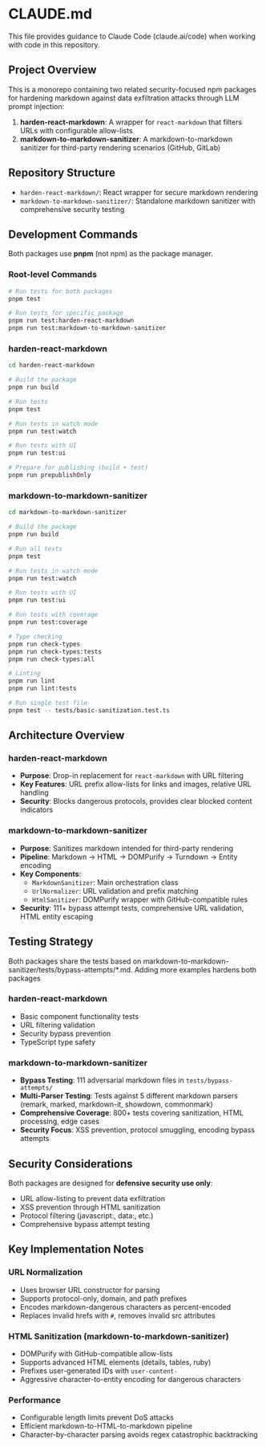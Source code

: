 # CLAUDE.md

This file provides guidance to Claude Code (claude.ai/code) when working with code in this repository.

## Project Overview

This is a monorepo containing two related security-focused npm packages for hardening markdown against data exfiltration attacks through LLM prompt injection:

1. **harden-react-markdown**: A wrapper for `react-markdown` that filters URLs with configurable allow-lists
2. **markdown-to-markdown-sanitizer**: A markdown-to-markdown sanitizer for third-party rendering scenarios (GitHub, GitLab)

## Repository Structure

- `harden-react-markdown/`: React wrapper for secure markdown rendering
- `markdown-to-markdown-sanitizer/`: Standalone markdown sanitizer with comprehensive security testing

## Development Commands

Both packages use **pnpm** (not npm) as the package manager.

### Root-level Commands

```bash
# Run tests for both packages
pnpm test

# Run tests for specific package
pnpm run test:harden-react-markdown
pnpm run test:markdown-to-markdown-sanitizer
```

### harden-react-markdown

```bash
cd harden-react-markdown

# Build the package
pnpm run build

# Run tests
pnpm test

# Run tests in watch mode
pnpm run test:watch

# Run tests with UI
pnpm run test:ui

# Prepare for publishing (build + test)
pnpm run prepublishOnly
```

### markdown-to-markdown-sanitizer

```bash
cd markdown-to-markdown-sanitizer

# Build the package
pnpm run build

# Run all tests
pnpm test

# Run tests in watch mode
pnpm run test:watch

# Run tests with UI
pnpm run test:ui

# Run tests with coverage
pnpm run test:coverage

# Type checking
pnpm run check-types
pnpm run check-types:tests
pnpm run check-types:all

# Linting
pnpm run lint
pnpm run lint:tests

# Run single test file
pnpm test -- tests/basic-sanitization.test.ts
```

## Architecture Overview

### harden-react-markdown

- **Purpose**: Drop-in replacement for `react-markdown` with URL filtering
- **Key Features**: URL prefix allow-lists for links and images, relative URL handling
- **Security**: Blocks dangerous protocols, provides clear blocked content indicators

### markdown-to-markdown-sanitizer

- **Purpose**: Sanitizes markdown intended for third-party rendering
- **Pipeline**: Markdown → HTML → DOMPurify → Turndown → Entity encoding
- **Key Components**:
  - `MarkdownSanitizer`: Main orchestration class
  - `UrlNormalizer`: URL validation and prefix matching
  - `HtmlSanitizer`: DOMPurify wrapper with GitHub-compatible rules
- **Security**: 111+ bypass attempt tests, comprehensive URL validation, HTML entity escaping

## Testing Strategy

Both packages share the tests based on markdown-to-markdown-sanitizer/tests/bypass-attempts/\*.md.
Adding more examples hardens both packages

### harden-react-markdown

- Basic component functionality tests
- URL filtering validation
- Security bypass prevention
- TypeScript type safety

### markdown-to-markdown-sanitizer

- **Bypass Testing**: 111 adversarial markdown files in `tests/bypass-attempts/`
- **Multi-Parser Testing**: Tests against 5 different markdown parsers (remark, marked, markdown-it, showdown, commonmark)
- **Comprehensive Coverage**: 800+ tests covering sanitization, HTML processing, edge cases
- **Security Focus**: XSS prevention, protocol smuggling, encoding bypass attempts

## Security Considerations

Both packages are designed for **defensive security use only**:

- URL allow-listing to prevent data exfiltration
- XSS prevention through HTML sanitization
- Protocol filtering (javascript:, data:, etc.)
- Comprehensive bypass attempt testing

## Key Implementation Notes

### URL Normalization

- Uses browser URL constructor for parsing
- Supports protocol-only, domain, and path prefixes
- Encodes markdown-dangerous characters as percent-encoded
- Replaces invalid hrefs with `#`, removes invalid src attributes

### HTML Sanitization (markdown-to-markdown-sanitizer)

- DOMPurify with GitHub-compatible allow-lists
- Supports advanced HTML elements (details, tables, ruby)
- Prefixes user-generated IDs with `user-content-`
- Aggressive character-to-entity encoding for dangerous characters

### Performance

- Configurable length limits prevent DoS attacks
- Efficient markdown-to-HTML-to-markdown pipeline
- Character-by-character parsing avoids regex catastrophic backtracking
